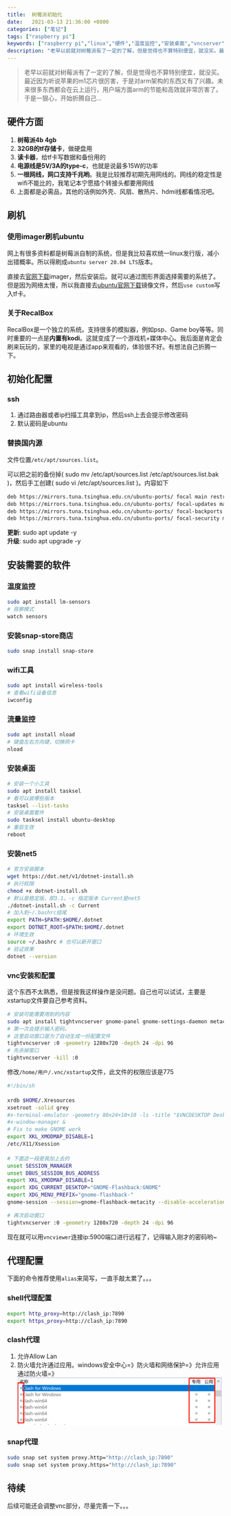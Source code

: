 ```yaml
---
title:  树莓派初始化
date:   2021-03-13 21:36:00 +0800
categories: ["笔记"]
tags: ["raspberry pi"]
keywords: ["raspberry pi","linux","硬件","温度监控","安装桌面","vncserver","net5","代理配置"]
description: "老早以前就对树莓派有了一定的了解，但是觉得也不算特别便宜，就没买。最近因为听说苹果的m1芯片很厉害，于是对arm架构的东西又有了兴趣。未来很多东西都会在云上运行，用户端方面arm的节能和高效就非常厉害了。于是一狠心，开始折腾自己..."
---
```


> 老早以前就对树莓派有了一定的了解，但是觉得也不算特别便宜，就没买。最近因为听说苹果的m1芯片很厉害，于是对arm架构的东西又有了兴趣。未来很多东西都会在云上运行，用户端方面arm的节能和高效就非常厉害了。于是一狠心，开始折腾自己...


## 硬件方面

1. **树莓派4b 4gb**
2. **32GB的tf存储卡**，做硬盘用
3. **读卡器**，给tf卡写数据和备份用的
4. **电源线是5V/3A的type-c**，也就是说最多15W的功率
5. **一根网线，网口支持千兆哟**。我是比较推荐初期先用网线的。网线的稳定性是wifi不能比的，我笔记本宁愿插个转接头都要用网线
6. 上面都是必需品，其他的话例如外壳、风扇、散热片、hdmi线都看情况吧。


## 刷机

### 使用imager刷机ubuntu

网上有很多资料都是树莓派自制的系统，但是我比较喜欢统一linux发行版，减小出错概率。所以得刷成`ubuntu server 20.04 LTS`版本。

直接去[官网下载](https://www.raspberrypi.org/software/)imager，然后安装后。就可以通过图形界面选择需要的系统了。但是因为网络太慢，所以我直接去[ubuntu官网下载](https://ubuntu.com/download/server/arm)镜像文件，然后`use custom`写入tf卡。

### 关于RecalBox

RecalBox是一个独立的系统。支持很多的模拟器，例如psp、Game boy等等。同时重要的一点是**内置有kodi**。这就变成了一个游戏机+媒体中心。我后面是肯定会刷来玩玩的，家里的电视是通过app来观看的，体验很不好。有想法自己折腾一下。


## 初始化配置

### ssh

1. 通过路由器或者ip扫描工具拿到ip，然后ssh上去会提示修改密码
2. 默认密码是ubuntu

### 替换国内源

文件位置`/etc/apt/sources.list`。

可以把之前的备份掉( sudo mv /etc/apt/sources.list /etc/apt/sources.list.bak )，然后手工创建( sudo vi /etc/apt/sources.list )。内容如下

```sh
deb https://mirrors.tuna.tsinghua.edu.cn/ubuntu-ports/ focal main restricted universe multiverse
deb https://mirrors.tuna.tsinghua.edu.cn/ubuntu-ports/ focal-updates main restricted universe multiverse
deb https://mirrors.tuna.tsinghua.edu.cn/ubuntu-ports/ focal-backports main restricted universe multiverse
deb https://mirrors.tuna.tsinghua.edu.cn/ubuntu-ports/ focal-security main restricted universe multiverse
```

**更新**: sudo apt update -y  
**升级**: sudo apt upgrade -y

## 安装需要的软件

### 温度监控

```sh
sudo apt install lm-sensors
# 观察模式
watch sensors
```

### 安装snap-store商店
```sh
sudo snap install snap-store
```

### wifi工具
```sh
sudo apt install wireless-tools
# 查看wifi设备信息
iwconfig
```

### 流量监控
```sh
sudo apt install nload
# 键盘左右方向键，切换网卡
nload
```

### 安装桌面 
```sh
# 安装一个小工具
sudo apt install tasksel
# 看可以装哪些版本
tasksel --list-tasks
# 安装桌面套件
sudo tasksel install ubuntu-desktop
# 重启生效
reboot
```

### 安装net5
```sh
# 官方安装脚本
wget https://dot.net/v1/dotnet-install.sh
# 执行权限 
chmod +x dotnet-install.sh
# 默认是稳定版，即3.1。-c 指定版本 Current是net5
./dotnet-install.sh -c Current
# 加入到~/.bashrc结尾
export PATH=$PATH:$HOME/.dotnet
export DOTNET_ROOT=$PATH:$HOME/.dotnet
# 环境生效
source ~/.bashrc # 也可以新开窗口
# 验证效果
dotnet --version
```

### vnc安装和配置

这个东西不太熟悉，但是按我这样操作是没问题。自己也可以试试，主要是xstartup文件要自己参考资料。

```sh
# 安装可能需要用到的内容
sudo apt install tightvncserver gnome-panel gnome-settings-daemon metacity nautilus gnome-terminal gnome-session-flashback gdm3
# 第一次会提示输入密码。
# 这里启动窗口是为了自动生成一份配置文件
tightvncserver :0 -geometry 1280x720 -depth 24 -dpi 96
# 先杀掉窗口
tightvncserver -kill :0
```

修改`/home/用户/.vnc/xstartup`文件，此文件的权限应该是775
```sh
#!/bin/sh

xrdb $HOME/.Xresources
xsetroot -solid grey
#x-terminal-emulator -geometry 80x24+10+10 -ls -title "$VNCDESKTOP Desktop" &
#x-window-manager &
# Fix to make GNOME work
export XKL_XMODMAP_DISABLE=1
/etc/X11/Xsession

# 下面这一段是我加上去的
unset SESSION_MANAGER
unset DBUS_SESSION_BUS_ADDRESS
export XKL_XMODMAP_DISABLE=1
export XDG_CURRENT_DESKTOP="GNOME-Flashback:GNOME"
export XDG_MENU_PREFIX="gnome-flashback-"
gnome-session --session=gnome-flashback-metacity --disable-acceleration-check &
```

```sh
# 再次启动窗口
tightvncserver :0 -geometry 1280x720 -depth 24 -dpi 96
```
现在就可以用`vncviewer`连接ip:5900端口进行远程了，记得输入刚才的密码哟~

## 代理配置

下面的命令推荐使用`alias`来简写，一直手敲太累了。。。

### shell代理配置
```sh
export http_proxy=http://clash_ip:7890
export https_proxy=http://clash_ip:7890
```

### clash代理

1. 允许Allow Lan
2. 防火墙允许通过应用。windows安全中心=》防火墙和网络保护=》允许应用通过防火墙=》![配置图](/images/raspberry_pi/防火墙.png)

### snap代理
```sh
sudo snap set system proxy.http="http://clash_ip:7890"
sudo snap set system proxy.https="http://clash_ip:7890"
```



## 待续
后续可能还会调整vnc部分，尽量完善一下。。。